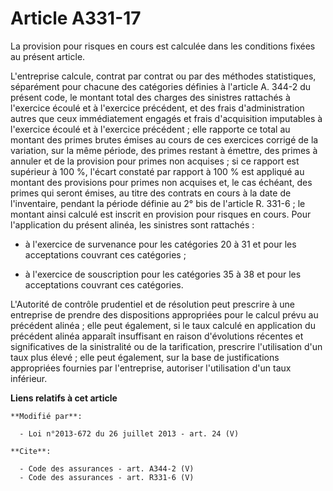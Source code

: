 # Article A331-17

La provision pour risques en cours est calculée dans les conditions fixées au présent article. 

L'entreprise calcule, contrat par contrat ou par des méthodes statistiques, séparément pour chacune des catégories définies à
l'article A. 344-2 du présent code, le montant total des charges des sinistres rattachés à l'exercice écoulé et à l'exercice
précédent, et des frais d'administration autres que ceux immédiatement engagés et frais d'acquisition imputables à l'exercice
écoulé et à l'exercice précédent ; elle rapporte ce total au montant des primes brutes émises au cours de ces exercices
corrigé de la variation, sur la même période, des primes restant à émettre, des primes à annuler et de la provision pour
primes non acquises ; si ce rapport est supérieur à 100 %, l'écart constaté par rapport à 100 % est appliqué au montant des
provisions pour primes non acquises et, le cas échéant, des primes qui seront émises, au titre des contrats en cours à la
date de l'inventaire, pendant la période définie au 2° bis de l'article R. 331-6 ; le montant ainsi calculé est inscrit en
provision pour risques en cours. Pour l'application du présent alinéa, les sinistres sont rattachés :

- à l'exercice de survenance pour les catégories 20 à 31 et pour les acceptations couvrant ces catégories ;

- à l'exercice de souscription pour les catégories 35 à 38 et pour les acceptations couvrant ces catégories. 

L'Autorité de contrôle prudentiel et de résolution peut prescrire à une entreprise de prendre des dispositions appropriées
pour le calcul prévu au précédent alinéa ; elle peut également, si le taux calculé en application du précédent alinéa
apparaît insuffisant en raison d'évolutions récentes et significatives de la sinistralité ou de la tarification, prescrire
l'utilisation d'un taux plus élevé ; elle peut également, sur la base de justifications appropriées fournies par
l'entreprise, autoriser l'utilisation d'un taux inférieur.

**Liens relatifs à cet article**

	**Modifié par**:

	  - Loi n°2013-672 du 26 juillet 2013 - art. 24 (V)

	**Cite**:

	  - Code des assurances - art. A344-2 (V)
	  - Code des assurances - art. R331-6 (V)
